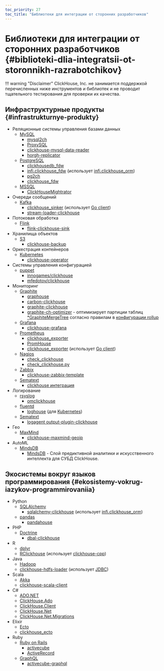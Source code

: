 ```yaml
---
toc_priority: 27
toc_title: "Библиотеки для интеграции от сторонних разработчиков"
---
```


# Библиотеки для интеграции от сторонних разработчиков {#biblioteki-dlia-integratsii-ot-storonnikh-razrabotchikov}

!!! warning "Disclaimer"
    ClickHouse, Inc. не занимается поддержкой перечисленных ниже инструментов и библиотек и не проводит тщательного тестирования для проверки их качества.

## Инфраструктурные продукты {#infrastrukturnye-produkty}

-   Реляционные системы управления базами данных
    -   [MySQL](https://www.mysql.com)
        -   [mysql2ch](https://github.com/long2ice/mysql2ch)
        -   [ProxySQL](https://github.com/sysown/proxysql/wiki/ClickHouse-Support)
        -   [clickhouse-mysql-data-reader](https://github.com/Altinity/clickhouse-mysql-data-reader)
        -   [horgh-replicator](https://github.com/larsnovikov/horgh-replicator)
    -   [PostgreSQL](https://www.postgresql.org)
        -   [clickhousedb_fdw](https://github.com/Percona-Lab/clickhousedb_fdw)
        -   [infi.clickhouse_fdw](https://github.com/Infinidat/infi.clickhouse_fdw) (использует [infi.clickhouse_orm](https://github.com/Infinidat/infi.clickhouse_orm))
        -   [pg2ch](https://github.com/mkabilov/pg2ch)
        -   [clickhouse_fdw](https://github.com/adjust/clickhouse_fdw)
    -   [MSSQL](https://en.wikipedia.org/wiki/Microsoft_SQL_Server)
        -   [ClickHouseMightrator](https://github.com/zlzforever/ClickHouseMigrator)
-   Очереди сообщений
    -   [Kafka](https://kafka.apache.org)
        -   [clickhouse_sinker](https://github.com/housepower/clickhouse_sinker) (использует [Go client](https://github.com/ClickHouse/clickhouse-go/))
        -   [stream-loader-clickhouse](https://github.com/adform/stream-loader)
-   Потоковая обработка
    -   [Flink](https://flink.apache.org)
        -   [flink-clickhouse-sink](https://github.com/ivi-ru/flink-clickhouse-sink)
-   Хранилища объектов
    -   [S3](https://en.wikipedia.org/wiki/Amazon_S3)
        -   [clickhouse-backup](https://github.com/AlexAkulov/clickhouse-backup)
-   Оркестрация контейнеров
    -   [Kubernetes](https://kubernetes.io)
        -   [clickhouse-operator](https://github.com/Altinity/clickhouse-operator)
-   Системы управления конфигурацией
    -   [puppet](https://puppet.com)
        -   [innogames/clickhouse](https://forge.puppet.com/innogames/clickhouse)
        -   [mfedotov/clickhouse](https://forge.puppet.com/mfedotov/clickhouse)
-   Мониторинг
    -   [Graphite](https://graphiteapp.org)
        -   [graphouse](https://github.com/ClickHouse/graphouse)
        -   [carbon-clickhouse](https://github.com/lomik/carbon-clickhouse)
        -   [graphite-clickhouse](https://github.com/lomik/graphite-clickhouse)
        -   [graphite-ch-optimizer](https://github.com/innogames/graphite-ch-optimizer) - оптимизирует партиции таблиц [\*GraphiteMergeTree](../../engines/table-engines/mergetree-family/graphitemergetree.md#graphitemergetree) согласно правилам в [конфигурации rollup](../../engines/table-engines/mergetree-family/graphitemergetree.md#rollup-configuration)
    -   [Grafana](https://grafana.com/)
        -   [clickhouse-grafana](https://github.com/Vertamedia/clickhouse-grafana)
    -   [Prometheus](https://prometheus.io/)
        -   [clickhouse_exporter](https://github.com/f1yegor/clickhouse_exporter)
        -   [PromHouse](https://github.com/Percona-Lab/PromHouse)
        -   [clickhouse_exporter](https://github.com/hot-wifi/clickhouse_exporter) (использует [Go client](https://github.com/kshvakov/clickhouse/))
    -   [Nagios](https://www.nagios.org/)
        -   [check_clickhouse](https://github.com/exogroup/check_clickhouse/)
        -   [check_clickhouse.py](https://github.com/innogames/igmonplugins/blob/master/src/check_clickhouse.py)
    -   [Zabbix](https://www.zabbix.com)
        -   [clickhouse-zabbix-template](https://github.com/Altinity/clickhouse-zabbix-template)
    -   [Sematext](https://sematext.com/)
        -   [clickhouse интеграция](https://github.com/sematext/sematext-agent-integrations/tree/master/clickhouse)
-   Логирование
    -   [rsyslog](https://www.rsyslog.com/)
        -   [omclickhouse](https://www.rsyslog.com/doc/master/configuration/modules/omclickhouse.html)
    -   [fluentd](https://www.fluentd.org)
        -   [loghouse](https://github.com/flant/loghouse) (для [Kubernetes](https://kubernetes.io))
    -   [Sematext](https://www.sematext.com/logagent)
        -   [logagent output-plugin-clickhouse](https://sematext.com/docs/logagent/output-plugin-clickhouse/)
-   Гео
    -   [MaxMind](https://dev.maxmind.com/geoip/)
        -   [clickhouse-maxmind-geoip](https://github.com/AlexeyKupershtokh/clickhouse-maxmind-geoip)
-   AutoML
    -   [MindsDB](https://mindsdb.com/)
        -   [MindsDB](https://github.com/mindsdb/mindsdb) - Слой предиктивной аналитики и искусственного интеллекта для СУБД ClickHouse.

## Экосистемы вокруг языков программирования {#ekosistemy-vokrug-iazykov-programmirovaniia}

-   Python
    -   [SQLAlchemy](https://www.sqlalchemy.org)
        -   [sqlalchemy-clickhouse](https://github.com/cloudflare/sqlalchemy-clickhouse) (использует [infi.clickhouse_orm](https://github.com/Infinidat/infi.clickhouse_orm))
    -   [pandas](https://pandas.pydata.org)
        -   [pandahouse](https://github.com/kszucs/pandahouse)
-   PHP
    -   [Doctrine](https://www.doctrine-project.org/)
        -   [dbal-clickhouse](https://packagist.org/packages/friendsofdoctrine/dbal-clickhouse)
-   R
    -   [dplyr](https://db.rstudio.com/dplyr/)
    -   [RClickhouse](https://github.com/IMSMWU/RClickhouse) (использует [clickhouse-cpp](https://github.com/artpaul/clickhouse-cpp))
-   Java
    -   [Hadoop](http://hadoop.apache.org)
    -   [clickhouse-hdfs-loader](https://github.com/jaykelin/clickhouse-hdfs-loader) (использует [JDBC](../../sql-reference/table-functions/jdbc.md))
-   Scala
    -   [Akka](https://akka.io)
    -   [clickhouse-scala-client](https://github.com/crobox/clickhouse-scala-client)
-   C#
    -   [ADO.NET](https://docs.microsoft.com/en-us/dotnet/framework/data/adonet/ado-net-overview)
    -   [ClickHouse.Ado](https://github.com/killwort/ClickHouse-Net)
    -   [ClickHouse.Client](https://github.com/DarkWanderer/ClickHouse.Client)
    -   [ClickHouse.Net](https://github.com/ilyabreev/ClickHouse.Net)
    -   [ClickHouse.Net.Migrations](https://github.com/ilyabreev/ClickHouse.Net.Migrations)
-   Elixir
    -   [Ecto](https://github.com/elixir-ecto/ecto)
    -   [clickhouse_ecto](https://github.com/appodeal/clickhouse_ecto)
-   Ruby
    -   [Ruby on Rails](https://rubyonrails.org/)
        -   [activecube](https://github.com/bitquery/activecube)
        -   [ActiveRecord](https://github.com/PNixx/clickhouse-activerecord)
    -   [GraphQL](https://github.com/graphql)
        -   [activecube-graphql](https://github.com/bitquery/activecube-graphql)


